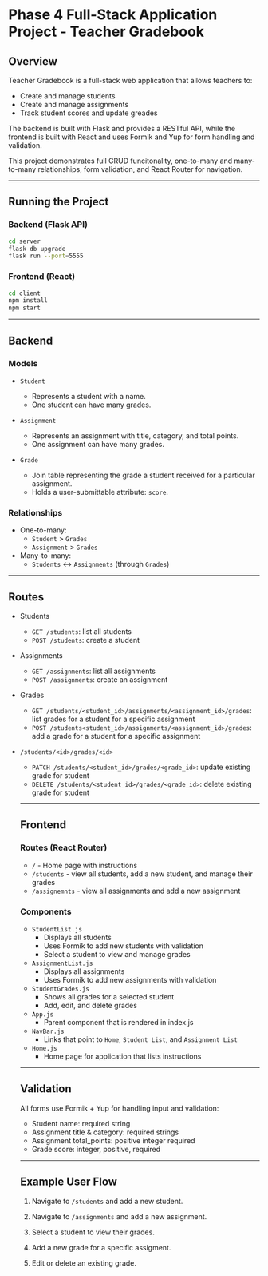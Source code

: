 # Phase 4 Full-Stack Application Project - Teacher Gradebook

## Overview

Teacher Gradebook is a full-stack web application that allows teachers to:
- Create and manage students
- Create and manage assignments
- Track student scores and update greades

The backend is built with Flask and provides a RESTful API, while the frontend is built with React and uses Formik and Yup for form handling and validation.

This project demonstrates full CRUD funcitonality, one-to-many and many-to-many relationships, form validation, and React Router for navigation.

---

## Running the Project

### Backend (Flask API)

```bash
cd server
flask db upgrade
flask run --port=5555
```

### Frontend (React)

```bash
cd client
npm install
npm start
```

---

## Backend

### Models

- `Student`
  - Represents a student with a name.
  - One student can have many grades.

- `Assignment`
  - Represents an assignment with title, category, and total points.
  - One assignment can have many grades.

- `Grade`
  - Join table representing the grade a student received for a particular assignment.
  - Holds a user-submittable attribute: `score`.

### Relationships

- One-to-many:
  - `Student` > `Grades`
  - `Assignment` > `Grades`
- Many-to-many:
  - `Students` <-> `Assignments` (through `Grades`)

---

## Routes

- Students
  - `GET /students`: list all students
  - `POST /students`: create a student
- Assignments
  - `GET /assignments`: list all assignments
  - `POST /assignments`: create an assignment
- Grades
  - `GET /students/<student_id>/assignments/<assignment_id>/grades`: list grades for a student for a specific assignment
  - `POST /students<student_id>/assignments/<assignment_id>/grades`: add a grade for a student for a specific assignment
- `/students/<id>/grades/<id>`
  - `PATCH /students/<student_id>/grades/<grade_id>`: update existing grade for student
  - `DELETE /students/<student_id>/grades/<grade_id>`: delete existing grade for student

  ---

  ## Frontend

  ### Routes (React Router)

  - `/` - Home page with instructions
  - `/students` - view all students, add a new student, and manage their grades
  - `/assignemnts` - view all assignments and add a new assignment

  ### Components

  - `StudentList.js`
    - Displays all students
    - Uses Formik to add new students with validation
    - Select a student to view and manage grades
  - `AssignmentList.js`
    - Displays all assignments
    - Uses Formik to add new assignments with validation
  - `StudentGrades.js`
    - Shows all grades for a selected student
    - Add, edit, and delete grades
  - `App.js`
    - Parent component that is rendered in index.js
  - `NavBar.js`
    - Links that point to `Home`, `Student List`, and `Assignment List`
  - `Home.js`
    - Home page for application that lists instructions

  ---

  ## Validation

  All forms use Formik + Yup for handling input and validation:

  - Student name: required string
  - Assignment title & category: required strings
  - Assignment total_points: positive integer required
  - Grade score: integer, positive, required

  ---

  ## Example User Flow

  1. Navigate to `/students` and add a new student.

  2. Navigate to `/assignments` and add a new assignment.

  3. Select a student to view their grades.

  4. Add a new grade for a specific assigment.

  5. Edit or delete an existing grade.
